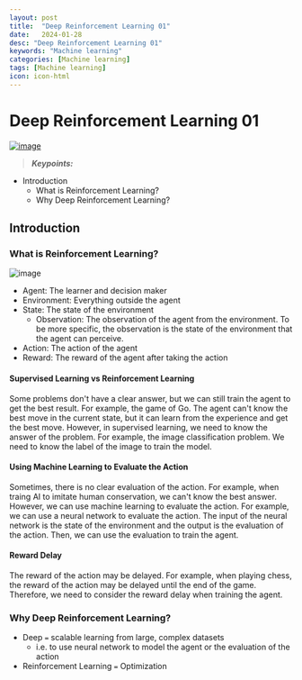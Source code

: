 ```yaml
---
layout: post
title:  "Deep Reinforcement Learning 01"
date:   2024-01-28
desc: "Deep Reinforcement Learning 01"
keywords: "Machine learning"
categories: [Machine learning]
tags: [Machine learning]
icon: icon-html
---
```


# Deep Reinforcement Learning 01

[![image](https://xaltius.tech/wp-content/uploads/2019/07/Reinforcement-Learning.jpg)](https://www.youtube.com/watch?v=Ufww5pzc_N0&list=PL_iWQOsE6TfVYGEGiAOMaOzzv41Jfm_Ps&index=3)

> **_Keypoints:_**  

- Introduction
  - What is Reinforcement Learning?
  - Why Deep Reinforcement Learning?
## Introduction

### What is Reinforcement Learning?
![image](https://miro.medium.com/v2/resize:fit:540/1*6K-oWzwlJ4NWORSLT3Oviw.png)
- Agent: The learner and decision maker
- Environment: Everything outside the agent
- State: The state of the environment
  - Observation: The observation of the agent from the environment. To be more specific, the observation is the state of the environment that the agent can perceive.
- Action: The action of the agent
- Reward: The reward of the agent after taking the action
  
#### Supervised Learning vs Reinforcement Learning
Some problems don't have a clear answer, but we can still train the agent to get the best result. For example, the game of Go. The agent can't know the best move in the current state, but it can learn from the experience and get the best move. However, in supervised learning, we need to know the answer of the problem. For example, the image classification problem. We need to know the label of the image to train the model.

#### Using Machine Learning to Evaluate the Action
Sometimes, there is no clear evaluation of the action. For example, when traing AI to imitate human conservation, we can't know the best answer. However, we can use machine learning to evaluate the action. For example, we can use a neural network to evaluate the action. The input of the neural network is the state of the environment and the output is the evaluation of the action. Then, we can use the evaluation to train the agent.

#### Reward Delay
The reward of the action may be delayed. For example, when playing chess, the reward of the action may be delayed until the end of the game. Therefore, we need to consider the reward delay when training the agent.

### Why Deep Reinforcement Learning?
- Deep `=` scalable learning from large, complex datasets
  - i.e. to use neural network to model the agent or the evaluation of the action
- Reinforcement Learning `=` Optimization

<!-- ## Policy-based & Value-based
Policy-based is to **learn an actor** while value-based is to **learn a critic**. The actor is to decide which action to take while the critic is to evaluate the action. The actor and the critic can be a neural network.

#### Asynchronous Advantage Actor-Critic (A3C)
Machine learning is to look for a function i.e. $Action = \Pi (Observation)$, which is the policy. The policy can be a neural network. The neural network takes the observation as the input and output the action. The neural network can be trained by the reward. The reward is the evaluation of the action. The reward can be calculated by the critic. The critic is also a neural network. The critic takes the observation as the input and output the evaluation of the action. 

- Three steps of deep reinforcement learning
  - Define a set of functions that can represent the policy, which is neural network in DRL.
    - Input of the neural network(Actor): Observation
    - Output of the neural network(Actor): Action. Each action corresponds to a neuron in the output layer. The value of the neuron is the probability of the action. For example, if there are 3 actions, the output layer has 3 neurons. The value of the neuron is the probability of the action.
    - Advantage of the neural network(Actor): The neural network can represent any function which may not be known by us.
  - Goodness of the function is measured by the reward.
  - The function is updated by the reward, i.e. to pick the best function.  -->